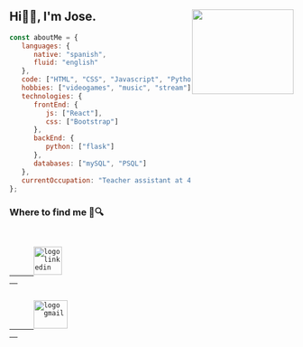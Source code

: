 ## Hi👋🏽, I'm Jose. <img align='right' src="https://media.giphy.com/media/h408T6Y5GfmXBKW62l/giphy.gif" width="180" height="150"> 

````javascript
const aboutMe = {
   languages: {
      native: "spanish",
      fluid: "english"
   },
   code: ["HTML", "CSS", "Javascript", "Python"],
   hobbies: ["videogames", "music", "stream"],
   technologies: {
      frontEnd: {
         js: ["React"],
         css: ["Bootstrap"]
      },
      backEnd: {
         python: ["flask"]
      },
      databases: ["mySQL", "PSQL"]
   },
   currentOccupation: "Teacher assistant at 4Geeks Academy, looking to keep learning and open for job opportunities"
};
````
### Where to find me 👀🔍
<code>
  <a href="https://www.linkedin.com/in/josemorrone/" target="_blank">
      <img src="https://play-lh.googleusercontent.com/kMofEFLjobZy_bCuaiDogzBcUT-dz3BBbOrIEjJ-hqOabjK8ieuevGe6wlTD15QzOqw=w240-h480-rw" width="50" height="50" alt="logo linkedin"/>
  </a>
</code>
<code>
  <a href="mailto:josemmorrone@gmail.com" target="_blank">
      <img src="https://1000marcas.net/wp-content/uploads/2019/11/logo-Gmail-1.png" width="60" height="50" alt="logo gmail"/>
  </a>
</code>
